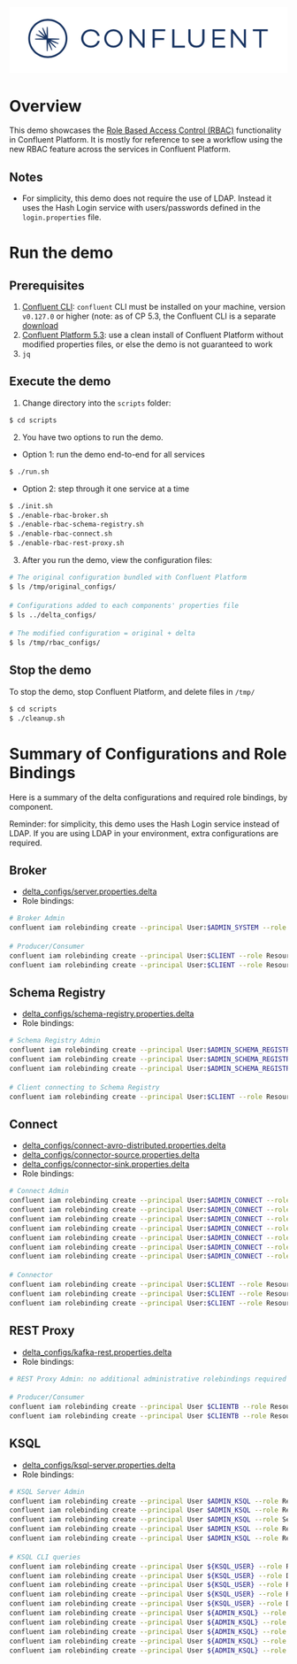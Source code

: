 ![image](../../images/confluent-logo-300-2.png)

# Overview

This demo showcases the [Role Based Access Control (RBAC)](https://docs.confluent.io/current/security/rbac/index.html) functionality in Confluent Platform. It is mostly for reference to see a workflow using the new RBAC feature across the services in Confluent Platform.

## Notes

* For simplicity, this demo does not require the use of LDAP. Instead it uses the Hash Login service with users/passwords defined in the `login.properties` file.

# Run the demo

## Prerequisites

1. [Confluent CLI](https://docs.confluent.io/current/cli/installing.html): `confluent` CLI must be installed on your machine, version `v0.127.0` or higher (note: as of CP 5.3, the Confluent CLI is a separate [download](https://docs.confluent.io/current/cli/installing.html)
2. [Confluent Platform 5.3](https://www.confluent.io/download/): use a clean install of Confluent Platform without modified properties files, or else the demo is not guaranteed to work
3. `jq`

## Execute the demo

1. Change directory into the `scripts` folder:

```bash
$ cd scripts
```

2. You have two options to run the demo.

* Option 1: run the demo end-to-end for all services

```bash
$ ./run.sh
```

* Option 2: step through it one service at a time

```bash
$ ./init.sh
$ ./enable-rbac-broker.sh
$ ./enable-rbac-schema-registry.sh
$ ./enable-rbac-connect.sh
$ ./enable-rbac-rest-proxy.sh
```

3. After you run the demo, view the configuration files:

```bash
# The original configuration bundled with Confluent Platform
$ ls /tmp/original_configs/

# Configurations added to each components' properties file
$ ls ../delta_configs/

# The modified configuration = original + delta
$ ls /tmp/rbac_configs/
```

## Stop the demo

To stop the demo, stop Confluent Platform, and delete files in `/tmp/`

```bash
$ cd scripts
$ ./cleanup.sh
```

# Summary of Configurations and Role Bindings

Here is a summary of the delta configurations and required role bindings, by component.

Reminder: for simplicity, this demo uses the Hash Login service instead of LDAP.
If you are using LDAP in your environment, extra configurations are required.

## Broker

* [delta_configs/server.properties.delta](delta_configs/server.properties.delta)
* Role bindings:

```bash
# Broker Admin
confluent iam rolebinding create --principal User:$ADMIN_SYSTEM --role SystemAdmin --kafka-cluster-id $KAFKA_CLUSTER_ID

# Producer/Consumer
confluent iam rolebinding create --principal User:$CLIENT --role ResourceOwner --resource Topic:$TOPIC --kafka-cluster-id $KAFKA_CLUSTER_ID
confluent iam rolebinding create --principal User:$CLIENT --role ResourceOwner --resource Group:console-consumer- --prefix --kafka-cluster-id $KAFKA_CLUSTER_ID
```

## Schema Registry

* [delta_configs/schema-registry.properties.delta](delta_configs/schema-registry.properties.delta)
* Role bindings:

```bash
# Schema Registry Admin
confluent iam rolebinding create --principal User:$ADMIN_SCHEMA_REGISTRY --role ResourceOwner --resource Topic:_schemas --kafka-cluster-id $KAFKA_CLUSTER_ID
confluent iam rolebinding create --principal User:$ADMIN_SCHEMA_REGISTRY --role SecurityAdmin --kafka-cluster-id $KAFKA_CLUSTER_ID --schema-registry-cluster-id $SCHEMA_REGISTRY_CLUSTER_ID
confluent iam rolebinding create --principal User:$ADMIN_SCHEMA_REGISTRY --role ResourceOwner --resource Group:$SCHEMA_REGISTRY_CLUSTER_ID --kafka-cluster-id $KAFKA_CLUSTER_ID

# Client connecting to Schema Registry
confluent iam rolebinding create --principal User:$CLIENT --role ResourceOwner --resource Subject:$SUBJECT --kafka-cluster-id $KAFKA_CLUSTER_ID --schema-registry-cluster-id $SCHEMA_REGISTRY_CLUSTER_ID
```

## Connect

* [delta_configs/connect-avro-distributed.properties.delta](delta_configs/connect-avro-distributed.properties.delta)
* [delta_configs/connector-source.properties.delta](delta_configs/connector-source.properties.delta)
* [delta_configs/connector-sink.properties.delta](delta_configs/connector-sink.properties.delta)
* Role bindings:

```bash
# Connect Admin
confluent iam rolebinding create --principal User:$ADMIN_CONNECT --role ResourceOwner --resource Topic:connect-configs --kafka-cluster-id $KAFKA_CLUSTER_ID
confluent iam rolebinding create --principal User:$ADMIN_CONNECT --role ResourceOwner --resource Topic:connect-offsets --kafka-cluster-id $KAFKA_CLUSTER_ID
confluent iam rolebinding create --principal User:$ADMIN_CONNECT --role ResourceOwner --resource Topic:connect-statuses --kafka-cluster-id $KAFKA_CLUSTER_ID
confluent iam rolebinding create --principal User:$ADMIN_CONNECT --role ResourceOwner --resource Group:connect-cluster --kafka-cluster-id $KAFKA_CLUSTER_ID
confluent iam rolebinding create --principal User:$ADMIN_CONNECT --role ResourceOwner --resource Topic:_secrets --kafka-cluster-id $KAFKA_CLUSTER_ID
confluent iam rolebinding create --principal User:$ADMIN_CONNECT --role ResourceOwner --resource Group:secret-registry --kafka-cluster-id $KAFKA_CLUSTER_ID
confluent iam rolebinding create --principal User:$ADMIN_CONNECT --role SecurityAdmin --kafka-cluster-id $KAFKA_CLUSTER_ID --connect-cluster-id $CONNECT_CLUSTER_ID

# Connector
confluent iam rolebinding create --principal User:$CLIENT --role ResourceOwner --resource Connector:$CONNECTOR_NAME --kafka-cluster-id $KAFKA_CLUSTER_ID --connect-cluster-id $CONNECT_CLUSTER_ID
confluent iam rolebinding create --principal User:$CLIENT --role ResourceOwner --resource Topic:$DATA_TOPIC --kafka-cluster-id $KAFKA_CLUSTER_ID
confluent iam rolebinding create --principal User:$CLIENT --role ResourceOwner --resource Subject:${DATA_TOPIC}-value --kafka-cluster-id $KAFKA_CLUSTER_ID --schema-registry-cluster-id $SCHEMA_REGISTRY_CLUSTER_ID
```


## REST Proxy

* [delta_configs/kafka-rest.properties.delta](delta_configs/kafka-rest.properties.delta)
* Role bindings:

```bash
# REST Proxy Admin: no additional administrative rolebindings required because REST Proxy just does impersonation

# Producer/Consumer
confluent iam rolebinding create --principal User $CLIENTB --role ResourceOwner --resource Topic $TOPIC --kafka-cluster-id $KAFKA_CLUSTER_ID
confluent iam rolebinding create --principal User $CLIENTB --role ResourceOwner --resource Group $CONSUMER_GROUP --kafka-cluster-id $KAFKA_CLUSTER_ID
```


## KSQL

* [delta_configs/ksql-server.properties.delta](delta_configs/ksql-server.properties.delta)
* Role bindings:

```bash
# KSQL Server Admin
confluent iam rolebinding create --principal User $ADMIN_KSQL --role ResourceOwner --resource Topic _confluent-ksql-${KSQL_SERVICE_ID}_command_topic --kafka-cluster-id $KAFKA_CLUSTER_ID
confluent iam rolebinding create --principal User $ADMIN_KSQL --role ResourceOwner --resource Topic ${KSQL_SERVICE_ID}ksql_processing_log --kafka-cluster-id $KAFKA_CLUSTER_ID
confluent iam rolebinding create --principal User $ADMIN_KSQL --role SecurityAdmin --kafka-cluster-id $KAFKA_CLUSTER_ID --ksql-cluster-id $KSQL_SERVICE_ID
confluent iam rolebinding create --principal User $ADMIN_KSQL --role ResourceOwner --resource KsqlCluster ksql-cluster --kafka-cluster-id $KAFKA_CLUSTER_ID --ksql-cluster-id $KSQL_SERVICE_ID
confluent iam rolebinding create --principal User $ADMIN_KSQL --role ResourceOwner --resource Group _confluent-ksql-${KSQL_SERVICE_ID} --prefix --kafka-cluster-id $KAFKA_CLUSTER_ID

# KSQL CLI queries
confluent iam rolebinding create --principal User ${KSQL_USER} --role ResourceOwner --resource KsqlCluster ksql-cluster --kafka-cluster-id $KAFKA_CLUSTER_ID --ksql-cluster-id $KSQL_SERVICE_ID
confluent iam rolebinding create --principal User ${KSQL_USER} --role DeveloperManage --resource Cluster kafka-cluster --kafka-cluster-id $KAFKA_CLUSTER_ID
confluent iam rolebinding create --principal User ${KSQL_USER} --role ResourceOwner --resource Group _confluent-ksql-${KSQL_SERVICE_ID} --prefix --kafka-cluster-id $KAFKA_CLUSTER_ID
confluent iam rolebinding create --principal User ${KSQL_USER} --role ResourceOwner --resource Topic ${KSQL_SERVICE_ID}ksql_processing_log --kafka-cluster-id $KAFKA_CLUSTER_ID
confluent iam rolebinding create --principal User ${KSQL_USER} --role DeveloperRead --resource Topic $DATA_TOPIC --kafka-cluster-id $KAFKA_CLUSTER_ID
confluent iam rolebinding create --principal User ${ADMIN_KSQL} --role ResourceOwner --resource KsqlCluster ksql-cluster --kafka-cluster-id $KAFKA_CLUSTER_ID --ksql-cluster-id $KSQL_SERVICE_ID
confluent iam rolebinding create --principal User ${ADMIN_KSQL} --role DeveloperManage --resource Cluster kafka-cluster --kafka-cluster-id $KAFKA_CLUSTER_ID
confluent iam rolebinding create --principal User ${ADMIN_KSQL} --role ResourceOwner --resource Group _confluent-ksql-${KSQL_SERVICE_ID} --prefix --kafka-cluster-id $KAFKA_CLUSTER_ID
confluent iam rolebinding create --principal User ${ADMIN_KSQL} --role ResourceOwner --resource Topic ${KSQL_SERVICE_ID}ksql_processing_log --kafka-cluster-id $KAFKA_CLUSTER_ID
confluent iam rolebinding create --principal User ${ADMIN_KSQL} --role DeveloperRead --resource Topic $DATA_TOPIC --kafka-cluster-id $KAFKA_CLUSTER_ID
```
